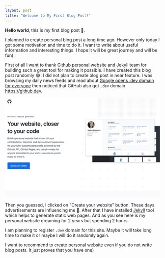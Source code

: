 ```yaml
---
layout: post
title: "Welcome to My First Blog Post!"
---
```


**Hello world**, this is my first  blog post 🤙.

I planned to create personal blog post a long time ago. However only today I got some motivation 
and time to do it. I want to write about useful information and interesting things. I hope
it will be great journey and will be fun).

First of all I want to thank [Github personal website](https://github.com/github/personal-website) and [Jekyll](https://jekyllrb.com/docs/) team for building such a great tool for making it possible. I have created this blog post
randomly 😂. I did not plan to create blog post in near feature. I was browsing my daily news feeds and read about 
[Google opens .dev domain for everyone](https://developers.googleblog.com/2019/02/dev-for-all.html) then noticed that GitHub also got `.dev` domain https://github.dev.

![github.dev](/assets/github.dev.png) 

Then you guessed, I clicked on "Create your website" button. These days advertisements are influencing me 🙈. After that I have installed [Jekyll](https://jekyllrb.com/docs/) tool which helps to generate static web pages.
And as you see here is my personal website dreaming for 2 years but spending 2 hours.

I am planning to register `.dev` domain for this site. Maybe it will take long time to make it or maybe I will do it randomly again.

I want to recommend to create personal website even if you do not write blog posts. It just proves that you have one)
